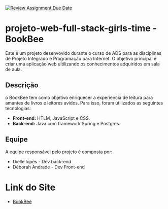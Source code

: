 [![Review Assignment Due Date](https://classroom.github.com/assets/deadline-readme-button-24ddc0f5d75046c5622901739e7c5dd533143b0c8e959d652212380cedb1ea36.svg)](https://classroom.github.com/a/U2l29CBO)
# projeto-web-full-stack-girls-time - BookBee
Este é um projeto desenvovido durante o curso de ADS para as disciplinas de Projeto Integrado e Programação para Internet. O objetivo principal é criar uma aplicação web ultilizando os conhecimentos adquiridos em sala de aula.

## Descrição

o BookBee tem como objetivo enriquecer a experiencia de leitura para amantes de livros e leitores avidos. Para isso, foram utilizados as seguintes tecnologias:

- **Front-end:**  HTLM, JavaScript e CSS.
- **Back-end:** Java com framework Spring e Postgres.

## Equipe
A equipe responsável pelo projeto é composta por:

- Dielle lopes - Dev back-end
- Déborah Andrade - Dev Front-end

# Link do Site
* [BookBee](https://bookbee-kkxc.onrender.com)
